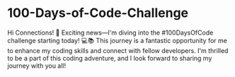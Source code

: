 # 100-Days-of-Code-Challenge
Hi Connections! 👋 Exciting news—I'm diving into the #100DaysOfCode challenge starting today! 💻📚 This journey is a fantastic opportunity for me to enhance my coding skills and connect with fellow developers.  I'm thrilled to be a part of this coding adventure, and I look forward to sharing my journey with you all!
